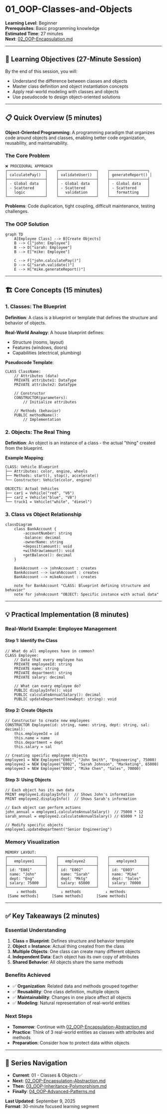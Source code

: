 # 01_OOP-Classes-and-Objects

**Learning Level**: Beginner  
**Prerequisites**: Basic programming knowledge  
**Estimated Time**: 27 minutes  
**Next**: [02_OOP-Encapsulation.md](02_OOP-Encapsulation.md)

---

## 🎯 Learning Objectives (27-Minute Session)

By the end of this session, you will:

- Understand the difference between classes and objects
- Master class definition and object instantiation concepts
- Apply real-world modeling with classes and objects
- Use pseudocode to design object-oriented solutions

---

## 📋 Quick Overview (5 minutes)

**Object-Oriented Programming**: A programming paradigm that organizes code around objects and classes, enabling better code organization, reusability, and maintainability.

### **The Core Problem**

```text
❌ PROCEDURAL APPROACH
┌─────────────────┐    ┌─────────────────┐    ┌─────────────────┐
│ calculatePay()  │    │ validateUser()  │    │ generateReport() │
├─────────────────┤    ├─────────────────┤    ├─────────────────┤
│ - Global data   │    │ - Global data   │    │ - Global data   │
│ - Scattered     │    │ - Scattered     │    │ - Scattered     │
│   logic         │    │   validation    │    │   formatting    │
└─────────────────┘    └─────────────────┘    └─────────────────┘
```

**Problems**: Code duplication, tight coupling, difficult maintenance, testing challenges.

### **The OOP Solution**

```mermaid
graph TD
    A[Employee Class] --> B[Create Objects]
    B --> C["john: Employee"]
    B --> D["sarah: Employee"]
    B --> E["mike: Employee"]
    
    C --> F["john.calculatePay()"]
    D --> G["sarah.validate()"]
    E --> H["mike.generateReport()"]
```

---

## 🏗️ Core Concepts (15 minutes)

### **1. Classes: The Blueprint**

**Definition**: A class is a blueprint or template that defines the structure and behavior of objects.

**Real-World Analogy**: A house blueprint defines:

- Structure (rooms, layout)
- Features (windows, doors)
- Capabilities (electrical, plumbing)

**Pseudocode Template**:

```pseudocode
CLASS ClassName:
    // Attributes (data)
    PRIVATE attribute1: DataType
    PRIVATE attribute2: DataType
    
    // Constructor
    CONSTRUCTOR(parameters):
        // Initialize attributes
    
    // Methods (behavior)
    PUBLIC methodName():
        // Implementation
```

### **2. Objects: The Real Thing**

**Definition**: An object is an instance of a class - the actual "thing" created from the blueprint.

**Example Mapping**:

```text
CLASS: Vehicle Blueprint
├── Attributes: color, engine, wheels
├── Methods: start(), stop(), accelerate()
└── Constructor: Vehicle(color, engine)

OBJECTS: Actual Vehicles
├── car1 = Vehicle("red", "V6")
├── car2 = Vehicle("blue", "V8")
└── truck1 = Vehicle("white", "diesel")
```

### **3. Class vs Object Relationship**

```mermaid
classDiagram
    class BankAccount {
        -accountNumber: string
        -balance: decimal
        -ownerName: string
        +deposit(amount): void
        +withdraw(amount): void
        +getBalance(): decimal
    }
    
    BankAccount --> johnAccount : creates
    BankAccount --> sarahAccount : creates
    BankAccount --> mikeAccount : creates
    
    note for BankAccount "CLASS: Blueprint defining structure and behavior"
    note for johnAccount "OBJECT: Specific instance with actual data"
```

---

## 💡 Practical Implementation (8 minutes)

### **Real-World Example: Employee Management**

#### Step 1: Identify the Class

```pseudocode
// What do all employees have in common?
CLASS Employee:
    // Data that every employee has
    PRIVATE employeeId: string
    PRIVATE name: string
    PRIVATE department: string
    PRIVATE salary: decimal
    
    // What can every employee do?
    PUBLIC displayInfo(): void
    PUBLIC calculateAnnualSalary(): decimal
    PUBLIC updateDepartment(newDept: string): void
```

#### Step 2: Create Objects

```pseudocode
// Constructor to create new employees
CONSTRUCTOR Employee(id: string, name: string, dept: string, sal: decimal):
    this.employeeId = id
    this.name = name
    this.department = dept
    this.salary = sal

// Creating specific employee objects
employee1 = NEW Employee("E001", "John Smith", "Engineering", 75000)
employee2 = NEW Employee("E002", "Sarah Johnson", "Marketing", 65000)
employee3 = NEW Employee("E003", "Mike Chen", "Sales", 70000)
```

#### Step 3: Using Objects

```pseudocode
// Each object has its own data
PRINT employee1.displayInfo()  // Shows John's information
PRINT employee2.displayInfo()  // Shows Sarah's information

// Each object can perform actions
john_annual = employee1.calculateAnnualSalary()  // 75000 * 12
sarah_annual = employee2.calculateAnnualSalary() // 65000 * 12

// Modify specific objects
employee1.updateDepartment("Senior Engineering")
```

### **Memory Visualization**

```text
MEMORY LAYOUT:
┌─────────────────┐    ┌─────────────────┐    ┌─────────────────┐
│   employee1     │    │   employee2     │    │   employee3     │
├─────────────────┤    ├─────────────────┤    ├─────────────────┤
│ id: "E001"      │    │ id: "E002"      │    │ id: "E003"      │
│ name: "John"    │    │ name: "Sarah"   │    │ name: "Mike"    │
│ dept: "Eng"     │    │ dept: "Mktg"    │    │ dept: "Sales"   │
│ salary: 75000   │    │ salary: 65000   │    │ salary: 70000   │
└─────────────────┘    └─────────────────┘    └─────────────────┘
     ↓ methods           ↓ methods           ↓ methods
 [Same methods]      [Same methods]      [Same methods]
```

---

## ✅ Key Takeaways (2 minutes)

### **Essential Understanding**

1. **Class = Blueprint**: Defines structure and behavior template
2. **Object = Instance**: Actual thing created from the class
3. **Multiple Objects**: One class can create many different objects
4. **Independent Data**: Each object has its own copy of attributes
5. **Shared Behavior**: All objects share the same methods

### **Benefits Achieved**

- ✅ **Organization**: Related data and methods grouped together
- ✅ **Reusability**: One class definition, multiple objects
- ✅ **Maintainability**: Changes in one place affect all objects
- ✅ **Modeling**: Natural representation of real-world entities

### **Next Steps**

- **Tomorrow**: Continue with [02_OOP-Encapsulation-Abstraction.md](02_OOP-Encapsulation-Abstraction.md)
- **Practice**: Think of 3 real-world entities as classes with attributes and methods
- **Preparation**: Consider how to protect data within objects

---

## 🔗 Series Navigation

- **Current**: 01 - Classes & Objects ✅
- **Next**: [02_OOP-Encapsulation-Abstraction.md](02_OOP-Encapsulation-Abstraction.md)
- **Then**: [03_OOP-Inheritance-Polymorphism.md](03_OOP-Inheritance-Polymorphism.md)
- **Finally**: [04_OOP-Advanced-Patterns.md](04_OOP-Advanced-Patterns.md)

**Last Updated**: September 9, 2025  
**Format**: 30-minute focused learning segment
